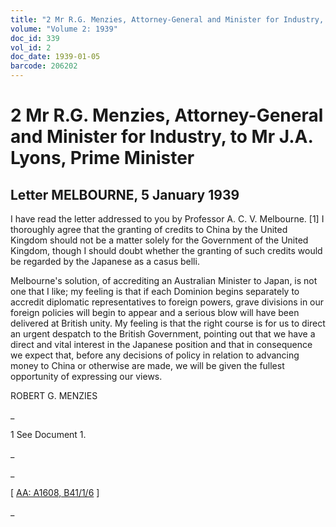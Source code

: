 ```yaml
---
title: "2 Mr R.G. Menzies, Attorney-General and Minister for Industry, to Mr J.A. Lyons, Prime Minister"
volume: "Volume 2: 1939"
doc_id: 339
vol_id: 2
doc_date: 1939-01-05
barcode: 206202
---
```


# 2 Mr R.G. Menzies, Attorney-General and Minister for Industry, to Mr J.A. Lyons, Prime Minister

## Letter MELBOURNE, 5 January 1939

I have read the letter addressed to you by Professor A. C. V. Melbourne. [1] I thoroughly agree that the granting of credits to China by the United Kingdom should not be a matter solely for the Government of the United Kingdom, though I should doubt whether the granting of such credits would be regarded by the Japanese as a casus belli.

Melbourne's solution, of accrediting an Australian Minister to Japan, is not one that I like; my feeling is that if each Dominion begins separately to accredit diplomatic representatives to foreign powers, grave divisions in our foreign policies will begin to appear and a serious blow will have been delivered at British unity. My feeling is that the right course is for us to direct an urgent despatch to the British Government, pointing out that we have a direct and vital interest in the Japanese position and that in consequence we expect that, before any decisions of policy in relation to advancing money to China or otherwise are made, we will be given the fullest opportunity of expressing our views.

ROBERT G. MENZIES

_

1 See Document 1.

_

_

[ [AA: A1608, B41/1/6](http://www.naa.gov.au/cgi-bin/Search?O=I&Number=206202) ]

_
